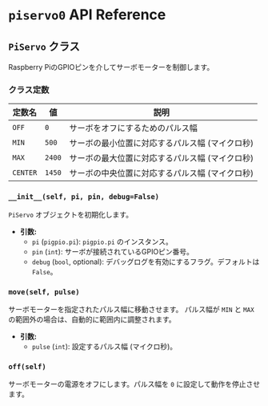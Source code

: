 # `piservo0` API Reference

## `PiServo` クラス

Raspberry PiのGPIOピンを介してサーボモーターを制御します。

### クラス定数

| 定数名 | 値 | 説明 |
|---|---|---|
| `OFF` | `0` | サーボをオフにするためのパルス幅 |
| `MIN` | `500` | サーボの最小位置に対応するパルス幅 (マイクロ秒) |
| `MAX` | `2400` | サーボの最大位置に対応するパルス幅 (マイクロ秒) |
| `CENTER`| `1450`| サーボの中央位置に対応するパルス幅 (マイクロ秒) |

### `__init__(self, pi, pin, debug=False)`

`PiServo` オブジェクトを初期化します。

- **引数:**
    - `pi` (`pigpio.pi`): `pigpio.pi` のインスタンス。
    - `pin` (`int`): サーボが接続されているGPIOピン番号。
    - `debug` (`bool`, optional): デバッグログを有効にするフラグ。デフォルトは `False`。

### `move(self, pulse)`

サーボモーターを指定されたパルス幅に移動させます。
パルス幅が `MIN` と `MAX` の範囲外の場合は、自動的に範囲内に調整されます。

- **引数:**
    - `pulse` (`int`): 設定するパルス幅 (マイクロ秒)。

### `off(self)`

サーボモーターの電源をオフにします。パルス幅を `0` に設定して動作を停止させます。
